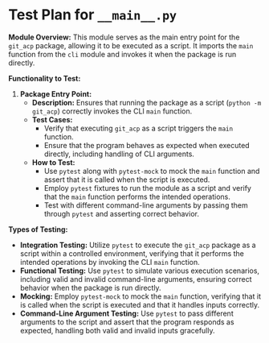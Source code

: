 # Test Plan for `__main__.py`

**Module Overview:**
This module serves as the main entry point for the `git_acp` package, allowing it to be executed as a script. It imports the `main` function from the `cli` module and invokes it when the package is run directly.

**Functionality to Test:**

1. **Package Entry Point:**
    - **Description:** Ensures that running the package as a script (`python -m git_acp`) correctly invokes the CLI `main` function.
    - **Test Cases:**
        - Verify that executing `git_acp` as a script triggers the `main` function.
        - Ensure that the program behaves as expected when executed directly, including handling of CLI arguments.
    - **How to Test:**
        - Use `pytest` along with `pytest-mock` to mock the `main` function and assert that it is called when the script is executed.
        - Employ `pytest` fixtures to run the module as a script and verify that the `main` function performs the intended operations.
        - Test with different command-line arguments by passing them through `pytest` and asserting correct behavior.

**Types of Testing:**

- **Integration Testing:** Utilize `pytest` to execute the `git_acp` package as a script within a controlled environment, verifying that it performs the intended operations by invoking the CLI `main` function.
- **Functional Testing:** Use `pytest` to simulate various execution scenarios, including valid and invalid command-line arguments, ensuring correct behavior when the package is run directly.
- **Mocking:** Employ `pytest-mock` to mock the `main` function, verifying that it is called when the script is executed and that it handles inputs correctly.
- **Command-Line Argument Testing:** Use `pytest` to pass different arguments to the script and assert that the program responds as expected, handling both valid and invalid inputs gracefully.
